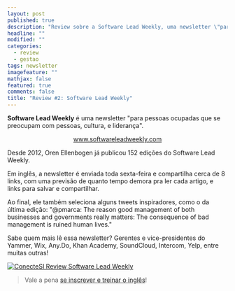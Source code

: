 ```yaml
---
layout: post
published: true
description: "Review sobre a Software Lead Weekly, uma newsletter \"para pessoas ocupadas que se preocupam com pessoas, cultura, e liderança\""
headline: ""
modified: ""
categories: 
  - review
  - gestao
tags: newsletter
imagefeature: ""
mathjax: false
featured: true
comments: false
title: "Review #2: Software Lead Weekly"
---
```



**Software Lead Weekly** é uma newsletter "para pessoas ocupadas que se preocupam com pessoas, cultura, e liderança".

<p style="text-align: center;"><a href="http://www.softwareleadweekly.com">www.softwareleadweekly.com</a></p>

Desde 2012, Oren Ellenbogen já publicou 152 edições do Software Lead Weekly.

Em inglês, a newsletter é enviada toda sexta-feira e compartilha cerca de 8 links, com uma previsão de quanto tempo demora pra ler cada artigo, e links para salvar e compartilhar.

Ao final, ele também seleciona alguns tweets inspiradores, como o da última edição:
"@pmarca: The reason good management of both businesses and governments really matters: The consequence of bad management is ruined human lives."

Sabe quem mais lê essa newsletter? Gerentes e vice-presidentes do Yammer, Wix, Any.Do, Khan Academy, SoundCloud, Intercom, Yelp, entre muitas outras!

[![ConecteSI Review Software Lead Weekly]({{site.baseurl}}/images/conecteSIreview_2_SoftwareLeadWeekly.png)](http://www.softwareleadweekly.com)

> Vale a pena [se inscrever e treinar o inglês](http://www.softwareleadweekly.com)!